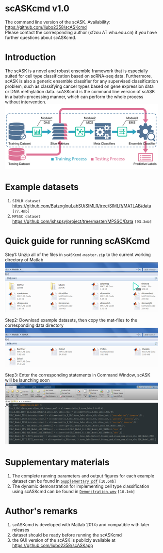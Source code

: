# scASKcmd v1.0
The command line version of the scASK.  Availability: https://github.com/liubo2358/scASKcmd  
Please contact the corresponding author (xfzou AT whu.edu.cn) if you have further questions about scASKcmd.


# Introduction

The scASK is a novel and robust ensemble framework that is especially suited for cell type classification based on scRNA-seq data. Furthermore, scASK is also a generic ensemble classifier for any supervised classification problem, such as classifying cancer types based on gene expression data or DNA methylation data. scASKcmd is the command line version of scASK in a batch-processing manner, which can perform the whole process without intervention.   
![framework](./Supplementary/framework.png)  



# Example datasets

1. `SIMLR dataset` https://github.com/BatzoglouLabSU/SIMLR/tree/SIMLR/MATLAB/data `[77.4mb]`
2. `MPSSC dataset` https://github.com/ishspsy/project/tree/master/MPSSC/Data `[93.3mb]`



# Quick guide for running scASKcmd

Step1: Unzip all of the files in `scASKcmd-master.zip` to the current working directory of Matlab  
![Step1](./Supplementary/step1.png)  

Step2: Download example datasets, then copy the mat-files to the corresponding data directory  
![Step2](./Supplementary/step2.png)  

Step3: Enter the corresponding statements in Command Window, scASK will be launching soon  
![Step3](./Supplementary/step3.png)  



# Supplementary materials

1. The complete running parameters and output figures for each example dataset can be found in [`Supplementary.pdf`](./Supplementary/Supplementary.pdf "Supplementary.pdf") `[10.6mb]`
2. The dynamic demonstration for implementing cell type classification using scASKcmd can be found in [`Demonstration.wmv`](./Supplementary/Demonstration.wmv "Demonstration.wmv") `[10.1mb]`



# Author's remarks

1. scASKcmd is developed with Matlab 2017a and compatible with later releases
2. dataset should be ready before running the scASKcmd
3. the GUI version of the scASK is publicly available at https://github.com/liubo2358/scASKapp
